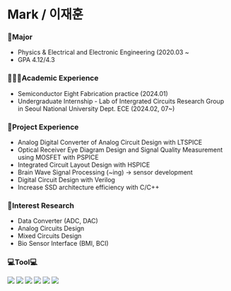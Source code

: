 **Mark / 이재훈**
====================


### 🏫Major
- Physics & Electrical and Electronic Engineering (2020.03 ~
- GPA 4.12/4.3

### 👨🏽‍💻Academic Experience
- Semiconductor Eight Fabrication practice (2024.01)
- Undergraduate Internship - Lab of Intergrated Circuits Research Group in Seoul National University Dept. ECE (2024.02, 07~)  

### 💼Project Experience
- Analog Digital Converter of Analog Circuit Design with LTSPICE
- Optical Receiver Eye Diagram Design and Signal Quality Measurement using MOSFET with PSPICE
- Integrated Circuit Layout Design with HSPICE
- Brain Wave Signal Processing (~ing) -> sensor development
- Digital Circuit Design with Verilog
- Increase SSD architecture efficiency with C/C++

### 🔬Interest Research
- Data Converter (ADC, DAC)
- Analog Circuits Design
- Mixed Circuits Design
- Bio Sensor Interface (BMI, BCI)

### 💻Tool💻
<img src="https://img.shields.io/badge/Python-3766AB?style=plastic&logo=Python&logoColor=white"/></a>
<img src="https://img.shields.io/badge/MATLAB-FF6600?style=plastic&logo=Atlassian&logoColor=blue"/>
<img src="https://img.shields.io/badge/PSPICE-red?style=plastic&logo=Amazon EC2&logoColor=black"/>
<img src="https://img.shields.io/badge/HSPICE-hotpink?style=plastic&logo=CircuitVerse&logoColor=green"/>
<img src="https://img.shields.io/badge/LTSPICE-white?style=plastic&logo=ltspice&logoColor=red"/>
<img src="https://img.shields.io/badge/Verilog-black?style=flat&logo=AMD&logoColor=ED1C24"/>

